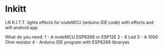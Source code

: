 # lnkitt
LN K.I.T.T. lights effects for nodeMCU (arduino IDE code) with effects and wifi android app

What do you need:
1 - A nodeMCU ESP8266 or ESP12E
2 - 8 Led
3 - A 1000 Ohm resistor
4 - Arduino IDE program with ESP8266 libraryes


